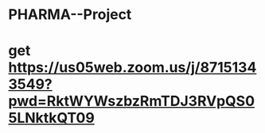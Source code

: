 # PHARMA--Project

# get https://us05web.zoom.us/j/87151343549?pwd=RktWYWszbzRmTDJ3RVpQS05LNktkQT09
